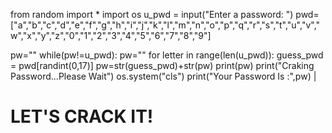 from random import *
import os 
u_pwd = input("Enter a password: ")
pwd=["a","b","c","d","e","f","g","h","i","j","k","l","m","n","o","p","q","r","s","t","u","v","w","x","y","z","0","1","2","3","4","5","6","7","8","9"]

pw=""
while(pw!=u_pwd):
    pw=""
    for letter in range(len(u_pwd)):
        guess_pwd = pwd[randint(0,17)]
        pw=str(guess_pwd)+str(pw)
        print(pw)
        print("Craking Password...Please Wait")
        os.system("cls")
    print("Your Password Is :",pw)
|
# LET'S CRACK IT!
